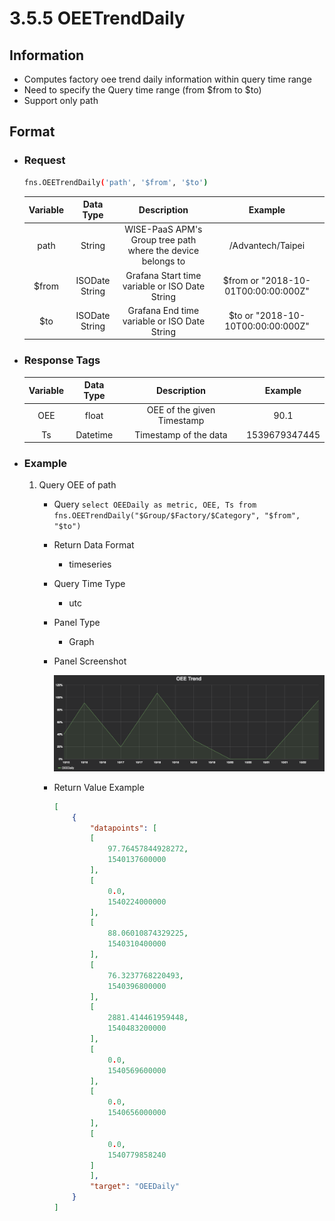 # 3.5.5 OEETrendDaily

## Information

* Computes factory oee trend daily information within query time range
* Need to specify the Query time range (from $from to $to)
* Support only path


## Format

* ### Request

  ``` sh
  fns.OEETrendDaily('path', '$from', '$to')
  ```

  | Variable | Data Type | Description | Example |
  | :---: | :---: | :---: | :---: |
  | path | String | WISE-PaaS APM's Group tree path<br>where the device belongs to | /Advantech/Taipei |
  | $from | ISODate String | Grafana Start time variable or ISO Date String | $from or "2018-10-01T00:00:00:000Z" |
  | $to | ISODate String | Grafana End time variable or ISO Date String | $to or "2018-10-10T00:00:00:000Z" |

* ### Response Tags

    | Variable | Data Type | Description | Example |
    | :---: | :---: | :---: | :---: |
    | OEE | float | OEE of the given Timestamp | 90.1 |
    | Ts | Datetime | Timestamp of the data | 1539679347445 |


* ### Example
    1. Query OEE of path
        - Query
        ``` select OEEDaily as metric, OEE, Ts from fns.OEETrendDaily("$Group/$Factory/$Category", "$from", "$to") ```
        - Return Data Format
            * timeseries
        - Query Time Type
            * utc
        - Panel Type
            * Graph
        - Panel Screenshot

            ![](/images/3.5.5-OEETrendDaily.png)
        - Return Value Example

            ``` json
            [
                {
                    "datapoints": [
                    [
                        97.76457844928272,
                        1540137600000
                    ],
                    [
                        0.0,
                        1540224000000
                    ],
                    [
                        88.06010874329225,
                        1540310400000
                    ],
                    [
                        76.3237768220493,
                        1540396800000
                    ],
                    [
                        2881.414461959448,
                        1540483200000
                    ],
                    [
                        0.0,
                        1540569600000
                    ],
                    [
                        0.0,
                        1540656000000
                    ],
                    [
                        0.0,
                        1540779858240
                    ]
                    ],
                    "target": "OEEDaily"
                }
            ]
            ```
